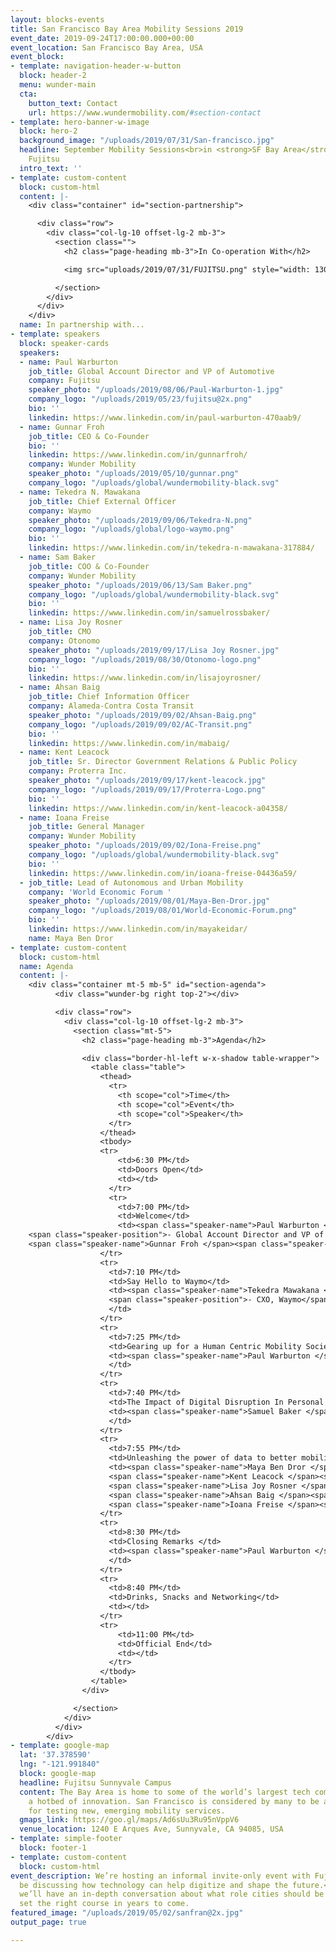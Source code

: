 ```yaml
---
layout: blocks-events
title: San Francisco Bay Area Mobility Sessions 2019
event_date: 2019-09-24T17:00:00.000+00:00
event_location: San Francisco Bay Area, USA
event_block:
- template: navigation-header-w-button
  block: header-2
  menu: wunder-main
  cta:
    button_text: Contact
    url: https://www.wundermobility.com/#section-contact
- template: hero-banner-w-image
  block: hero-2
  background_image: "/uploads/2019/07/31/San-francisco.jpg"
  headline: September Mobility Sessions<br>in <strong>SF Bay Area</strong><br>With
    Fujitsu
  intro_text: ''
- template: custom-content
  block: custom-html
  content: |-
    <div class="container" id="section-partnership">

      <div class="row">
        <div class="col-lg-10 offset-lg-2 mb-3">
          <section class="">
            <h2 class="page-heading mb-3">In Co-operation With</h2>

            <img src="uploads/2019/07/31/FUJITSU.png" style="width: 130px" class="mr-4" />

          </section>
        </div>
      </div>
    </div>
  name: In partnership with...
- template: speakers
  block: speaker-cards
  speakers:
  - name: Paul Warburton
    job_title: Global Account Director and VP of Automotive
    company: Fujitsu
    speaker_photo: "/uploads/2019/08/06/Paul-Warburton-1.jpg"
    company_logo: "/uploads/2019/05/23/fujitsu@2x.png"
    bio: ''
    linkedin: https://www.linkedin.com/in/paul-warburton-470aab9/
  - name: Gunnar Froh
    job_title: CEO & Co-Founder
    bio: ''
    linkedin: https://www.linkedin.com/in/gunnarfroh/
    company: Wunder Mobility
    speaker_photo: "/uploads/2019/05/10/gunnar.png"
    company_logo: "/uploads/global/wundermobility-black.svg"
  - name: Tekedra N. Mawakana
    job_title: Chief External Officer
    company: Waymo
    speaker_photo: "/uploads/2019/09/06/Tekedra-N.png"
    company_logo: "/uploads/global/logo-waymo.png"
    bio: ''
    linkedin: https://www.linkedin.com/in/tekedra-n-mawakana-317884/
  - name: Sam Baker
    job_title: COO & Co-Founder
    company: Wunder Mobility
    speaker_photo: "/uploads/2019/06/13/Sam Baker.png"
    company_logo: "/uploads/global/wundermobility-black.svg"
    bio: ''
    linkedin: https://www.linkedin.com/in/samuelrossbaker/
  - name: Lisa Joy Rosner
    job_title: CMO
    company: Otonomo
    speaker_photo: "/uploads/2019/09/17/Lisa Joy Rosner.jpg"
    company_logo: "/uploads/2019/08/30/Otonomo-logo.png"
    bio: ''
    linkedin: https://www.linkedin.com/in/lisajoyrosner/
  - name: Ahsan Baig
    job_title: Chief Information Officer
    company: Alameda-Contra Costa Transit
    speaker_photo: "/uploads/2019/09/02/Ahsan-Baig.png"
    company_logo: "/uploads/2019/09/02/AC-Transit.png"
    bio: ''
    linkedin: https://www.linkedin.com/in/mabaig/
  - name: Kent Leacock
    job_title: Sr. Director Government Relations & Public Policy
    company: Proterra Inc.
    speaker_photo: "/uploads/2019/09/17/kent-leacock.jpg"
    company_logo: "/uploads/2019/09/17/Proterra-Logo.png"
    bio: ''
    linkedin: https://www.linkedin.com/in/kent-leacock-a04358/
  - name: Ioana Freise
    job_title: General Manager
    company: Wunder Mobility
    speaker_photo: "/uploads/2019/09/02/Iona-Freise.png"
    company_logo: "/uploads/global/wundermobility-black.svg"
    bio: ''
    linkedin: https://www.linkedin.com/in/ioana-freise-04436a59/
  - job_title: Lead of Autonomous and Urban Mobility
    company: 'World Economic Forum '
    speaker_photo: "/uploads/2019/08/01/Maya-Ben-Dror.jpg"
    company_logo: "/uploads/2019/08/01/World-Economic-Forum.png"
    bio: ''
    linkedin: https://www.linkedin.com/in/mayakeidar/
    name: Maya Ben Dror
- template: custom-content
  block: custom-html
  name: Agenda
  content: |-
    <div class="container mt-5 mb-5" id="section-agenda">
          <div class="wunder-bg right top-2"></div>

          <div class="row">
            <div class="col-lg-10 offset-lg-2 mb-3">
              <section class="mt-5">
                <h2 class="page-heading mb-3">Agenda</h2>

                <div class="border-hl-left w-x-shadow table-wrapper">
                  <table class="table">
                    <thead>
                      <tr>
                        <th scope="col">Time</th>
                        <th scope="col">Event</th>
                        <th scope="col">Speaker</th>
                      </tr>
                    </thead>
                    <tbody>
                    <tr>
                        <td>6:30 PM</td>
                        <td>Doors Open</td>
                        <td></td>
                      </tr>
                      <tr>
                        <td>7:00 PM</td>
                        <td>Welcome</td>
                        <td><span class="speaker-name">Paul Warburton </span>
    <span class="speaker-position">- Global Account Director and VP of Automotive, Fujitsu</span>
    <span class="speaker-name">Gunnar Froh </span><span class="speaker-position">- CEO & Co-Founder, Wunder Mobility</span></td>
                    </tr>
                    <tr>
                      <td>7:10 PM</td>
                      <td>Say Hello to Waymo</td>
                      <td><span class="speaker-name">Tekedra Mawakana </span>
                      <span class="speaker-position">- CXO, Waymo</span>
                      </td>
                    </tr>
                    <tr>
                      <td>7:25 PM</td>
                      <td>Gearing up for a Human Centric Mobility Society</td>
                      <td><span class="speaker-name">Paul Warburton </span><span class="speaker-position">- Global Account Director and VP of Automotive, Fujitsu</span>
                      </td>
                    </tr>
                    <tr>
                      <td>7:40 PM</td>
                      <td>The Impact of Digital Disruption In Personal Mobility</td>
                      <td><span class="speaker-name">Samuel Baker </span><span class="speaker-position">- COO & Co-Founder, Wunder Mobility</span>
                      </td>
                    </tr>
                    <tr>
                      <td>7:55 PM</td>
                      <td>Unleashing the power of data to better mobility services</td>
                      <td><span class="speaker-name">Maya Ben Dror </span><span class="speaker-position">- Lead of Autonomous and Urban Mobility, World Economic Forum</span>
                      <span class="speaker-name">Kent Leacock </span><span class="speaker-position">- Sr. Director Government Relations & Public Policy, Proterra Inc.</span>
                      <span class="speaker-name">Lisa Joy Rosner </span><span class="speaker-position">- CMO , Otonomo</span>
                      <span class="speaker-name">Ahsan Baig </span><span class="speaker-position">- Chief Information Officer , Alameda-Contra Costa Transit</span>
                      <span class="speaker-name">Ioana Freise </span><span class="speaker-position">- General Manager Wunder City, Wunder Mobility</span></td>
                    </tr>
                    <tr>
                      <td>8:30 PM</td>
                      <td>Closing Remarks </td>
                      <td><span class="speaker-name">Paul Warburton </span><span class="speaker-position">- Global Account Director and VP of Automotive, Fujitsu </span>
                      </td>
                    </tr>
                    <tr>
                      <td>8:40 PM</td>
                      <td>Drinks, Snacks and Networking</td>
                      <td></td>
                    </tr>
                    <tr>
                        <td>11:00 PM</td>
                        <td>Official End</td>
                        <td></td>
                      </tr>
                    </tbody>
                  </table>
                </div>

              </section>
            </div>
          </div>
        </div>
- template: google-map
  lat: '37.378590'
  lng: "-121.991840"
  block: google-map
  headline: Fujitsu Sunnyvale Campus
  content: The Bay Area is home to some of the world’s largest tech companies and
    a hotbed of innovation. San Francisco is considered by many to be a laboratory
    for testing new, emerging mobility services.
  gmaps_link: https://goo.gl/maps/Ad6sUu3Ru95nVppV6
  venue_location: 1240 E Arques Ave, Sunnyvale, CA 94085, USA
- template: simple-footer
  block: footer-1
- template: custom-content
  block: custom-html
event_description: We’re hosting an informal invite-only event with Fujitsu. We’ll
  be discussing how technology can help digitize and shape the future.<br><br>Additionally,
  we’ll have an in-depth conversation about what role cities should be playing to
  set the right course in years to come.
featured_image: "/uploads/2019/05/02/sanfran@2x.jpg"
output_page: true

---
```

